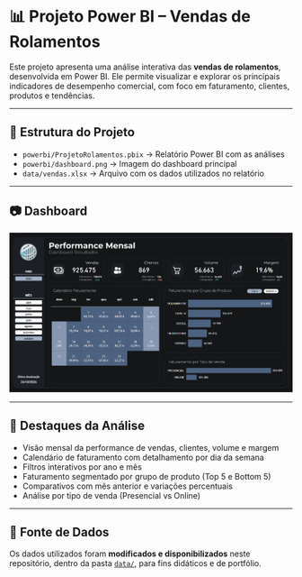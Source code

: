 # 📊 Projeto Power BI – Vendas de Rolamentos

Este projeto apresenta uma análise interativa das **vendas de rolamentos**, desenvolvida em Power BI. Ele permite visualizar e explorar os principais indicadores de desempenho comercial, com foco em faturamento, clientes, produtos e tendências.

---

## 📁 Estrutura do Projeto

- `powerbi/ProjetoRolamentos.pbix` → Relatório Power BI com as análises
- `powerbi/dashboard.png` → Imagem do dashboard principal
- `data/vendas.xlsx` → Arquivo com os dados utilizados no relatório

---

## 📷 Dashboard

![Dashboard](powerbi/dashboard.png)

---

## 📌 Destaques da Análise

- Visão mensal da performance de vendas, clientes, volume e margem  
- Calendário de faturamento com detalhamento por dia da semana  
- Filtros interativos por ano e mês  
- Faturamento segmentado por grupo de produto (Top 5 e Bottom 5)  
- Comparativos com mês anterior e variações percentuais  
- Análise por tipo de venda (Presencial vs Online)

---

## 💾 Fonte de Dados

Os dados utilizados foram **modificados e disponibilizados** neste repositório, dentro da pasta [`data/`](data/), para fins didáticos e de portfólio.

